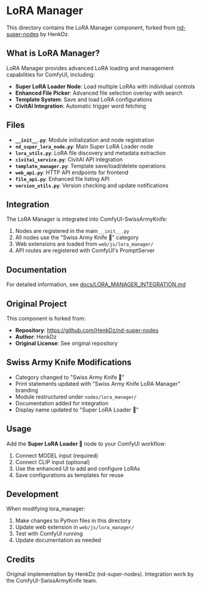 # LoRA Manager

This directory contains the LoRA Manager component, forked from [nd-super-nodes](https://github.com/HenkDz/nd-super-nodes) by HenkDz.

## What is LoRA Manager?

LoRA Manager provides advanced LoRA loading and management capabilities for ComfyUI, including:

- **Super LoRA Loader Node**: Load multiple LoRAs with individual controls
- **Enhanced File Picker**: Advanced file selection overlay with search
- **Template System**: Save and load LoRA configurations
- **CivitAI Integration**: Automatic trigger word fetching

## Files

- **`__init__.py`**: Module initialization and node registration
- **`nd_super_lora_node.py`**: Main Super LoRA Loader node
- **`lora_utils.py`**: LoRA file discovery and metadata extraction
- **`civitai_service.py`**: CivitAI API integration
- **`template_manager.py`**: Template save/load/delete operations
- **`web_api.py`**: HTTP API endpoints for frontend
- **`file_api.py`**: Enhanced file listing API
- **`version_utils.py`**: Version checking and update notifications

## Integration

The LoRA Manager is integrated into ComfyUI-SwissArmyKnife:

1. Nodes are registered in the main `__init__.py`
2. All nodes use the "Swiss Army Knife 🔪" category
3. Web extensions are loaded from `web/js/lora_manager/`
4. API routes are registered with ComfyUI's PromptServer

## Documentation

For detailed information, see [docs/LORA_MANAGER_INTEGRATION.md](../../docs/LORA_MANAGER_INTEGRATION.md)

## Original Project

This component is forked from:

- **Repository**: https://github.com/HenkDz/nd-super-nodes
- **Author**: HenkDz
- **Original License**: See original repository

## Swiss Army Knife Modifications

- Category changed to "Swiss Army Knife 🔪"
- Print statements updated with "Swiss Army Knife LoRA Manager" branding
- Module restructured under `nodes/lora_manager/`
- Documentation added for integration
- Display name updated to "Super LoRA Loader 🔪"

## Usage

Add the **Super LoRA Loader 🔪** node to your ComfyUI workflow:

1. Connect MODEL input (required)
2. Connect CLIP input (optional)
3. Use the enhanced UI to add and configure LoRAs
4. Save configurations as templates for reuse

## Development

When modifying lora_manager:

1. Make changes to Python files in this directory
2. Update web extension in `web/js/lora_manager/`
3. Test with ComfyUI running
4. Update documentation as needed

## Credits

Original implementation by HenkDz (nd-super-nodes).
Integration work by the ComfyUI-SwissArmyKnife team.
